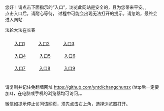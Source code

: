 您好！请点击下面指示的“入口”，浏览此网站是安全的，且为您带来平安。。 <br/>
点击入口后，请耐心等待， 过程中可能会出现无法打开的提示，请忽略，最终会进入网站. </br>

法轮大法在长春<br/>
<div style="padding:10px"><a style="margin:20px" target="_blank" href="https://dphd9w5sii9o.cloudfront.net/2Qpsp?tewsr" id="ccLink1" rel="nofollow">入口1</a> <a target="_blank" style="margin:20px" href="https://dqmug0n4hndcx.cloudfront.net/2Qpsp?hzoctqhv" id="ccLink2" rel="nofollow">入口2</a> <a style="margin:20px" target="_blank" href="https://d21hyc72jki8vu.cloudfront.net/2Qpsp?pulrpgcq" id="ccLink3" rel="nofollow">入口3</a></div>

<div style="padding:10px" ><a style="margin:20px" target="_blank" href="https://dphd9w5sii9o.cloudfront.net/2Qpsp?tewsr" id="ccLink4" rel="nofollow">入口4</a> <a style="margin:20px" href="https://dqmug0n4hndcx.cloudfront.net/2Qpsp?hzoctqhv" target="_blank" id="ccLink5" rel="nofollow">入口5</a> <a style="margin:20px" href="https://d21hyc72jki8vu.cloudfront.net/2Qpsp?pulrpgcq" target="_blank" id="ccLink6" rel="nofollow">入口6</a></div>

<div style="padding:10px"><a style="margin:20px" target="_blank" href="https://dphd9w5sii9o.cloudfront.net/2Qpsp?tewsr" id="ccLink7" rel="nofollow">入口7</a> <a style="margin:20px" href="https://dqmug0n4hndcx.cloudfront.net/2Qpsp?hzoctqhv" target="_blank" id="ccLink8" rel="nofollow">入口8</a> <a style="margin:20px" target="_blank" href="https://d21hyc72jki8vu.cloudfront.net/2Qpsp?pulrpgcq" id="ccLink9" rel="nofollow">入口9</a></div>

<br/>



请复制并记住免翻墙网址 https://github.com/yntd/changchunzx (http后一定要加s)，在电脑或手机的浏览器均可访问。。<br/>

微信如提示停止访问该网页，须先点击右上角，选择浏览器打开。
